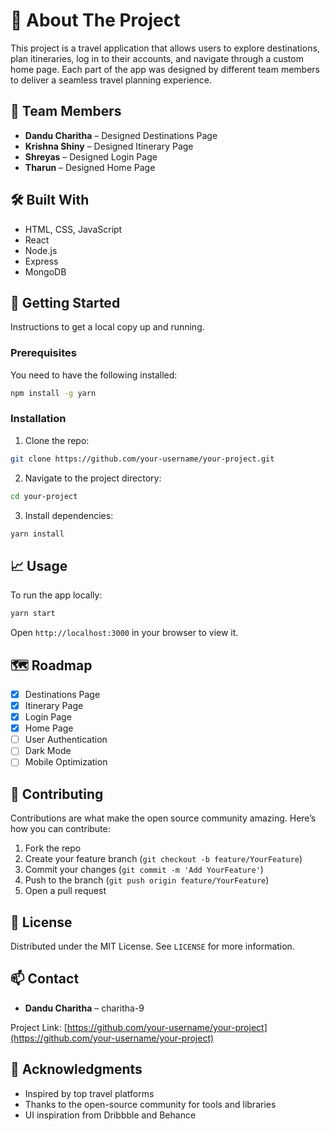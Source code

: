 # 📘 About The Project

This project is a travel application that allows users to explore destinations, plan itineraries, log in to their accounts, and navigate through a custom home page. Each part of the app was designed by different team members to deliver a seamless travel planning experience.

## 👥 Team Members

- **Dandu Charitha** – Designed Destinations Page  
- **Krishna Shiny** – Designed Itinerary Page  
- **Shreyas** – Designed Login Page  
- **Tharun** – Designed Home Page

## 🛠️ Built With

- HTML, CSS, JavaScript  
- React  
- Node.js  
- Express  
- MongoDB

## 🚀 Getting Started

Instructions to get a local copy up and running.

### Prerequisites

You need to have the following installed:
```bash
npm install -g yarn
```

### Installation

1. Clone the repo:
```bash
git clone https://github.com/your-username/your-project.git
```

2. Navigate to the project directory:
```bash
cd your-project
```

3. Install dependencies:
```bash
yarn install
```

## 📈 Usage

To run the app locally:
```bash
yarn start
```
Open `http://localhost:3000` in your browser to view it.

## 🗺️ Roadmap

- [x] Destinations Page  
- [x] Itinerary Page  
- [x] Login Page  
- [x] Home Page  
- [ ] User Authentication  
- [ ] Dark Mode  
- [ ] Mobile Optimization

## 🤝 Contributing

Contributions are what make the open source community amazing. Here’s how you can contribute:

1. Fork the repo  
2. Create your feature branch (`git checkout -b feature/YourFeature`)  
3. Commit your changes (`git commit -m 'Add YourFeature'`)  
4. Push to the branch (`git push origin feature/YourFeature`)  
5. Open a pull request

## 📝 License

Distributed under the MIT License. See `LICENSE` for more information.

## 📫 Contact

- **Dandu Charitha** – charitha-9

Project Link: [https://github.com/your-username/your-project](https://github.com/your-username/your-project)

## 🙏 Acknowledgments

- Inspired by top travel platforms  
- Thanks to the open-source community for tools and libraries  
- UI inspiration from Dribbble and Behance
